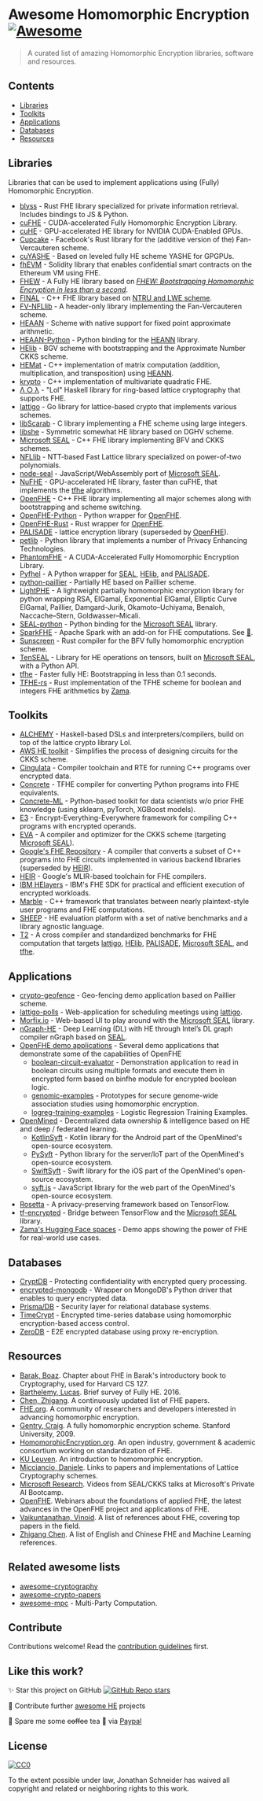 # Awesome Homomorphic Encryption [![Awesome](https://awesome.re/badge.svg)](https://awesome.re)

> A curated list of amazing Homomorphic Encryption libraries, software and resources.

## Contents

- [Libraries](#libraries)
- [Toolkits](#toolkits)
- [Applications](#applications)
- [Databases](#databases)
- [Resources](#resources)

## Libraries

Libraries that can be used to implement applications using (Fully) Homomorphic Encryption.

- [blyss](https://github.com/blyssprivacy/sdk) - Rust FHE library specialized for private information retrieval. Includes bindings to JS & Python.
- [cuFHE](https://github.com/vernamlab/cuFHE) - CUDA-accelerated Fully Homomorphic Encryption Library.
- [cuHE](https://github.com/vernamlab/cuHE) - GPU-accelerated HE library for NVIDIA CUDA-Enabled GPUs.
- [Cupcake](https://github.com/facebookresearch/Cupcake) - Facebook's Rust library for the (additive version of the) Fan-Vercauteren scheme.
- [cuYASHE](https://github.com/cuyashe-library/cuyashe) - Based on leveled fully HE scheme YASHE for GPGPUs.
- [fhEVM](https://github.com/zama-ai/fhevm) - Solidity library that enables confidential smart contracts on the Ethereum VM using FHE.
- [FHEW](https://github.com/lducas/FHEW) - A Fully HE library based on [_FHEW: Bootstrapping Homomorphic Encryption in less than a second_](https://eprint.iacr.org/2014/816).
- [FINAL](https://github.com/KULeuven-COSIC/FINAL) - C++ FHE library based on [NTRU and LWE scheme](https://eprint.iacr.org/2022/074).
- [FV-NFLlib](https://github.com/CryptoExperts/FV-NFLlib) - A header-only library implementing the Fan-Vercauteren scheme.
- <a name="HEAAN">[HEAAN](https://github.com/snucrypto/HEAAN) -  Scheme with native support for fixed point approximate arithmetic.
- [HEAAN-Python](https://github.com/Huelse/HEAAN-Python) - Python binding for the [HEANN](#HEAAN) library.
- <a name="HElib">[HElib](https://github.com/HomEnc/HElib) - BGV scheme with bootstrapping and the Approximate Number CKKS scheme.
- [HEMat](https://github.com/K-miran/HEMat) - C++ implementation of matrix computation (addition, multiplication, and transposition) using [HEANN](#HEAAN).
- [krypto](https://github.com/kryptnostic/krypto) - C++ implementation of multivariate quadratic FHE.
- [Λ ○ λ](https://github.com/cpeikert/Lol) - "Lol" Haskell library for ring-based lattice cryptography that supports FHE.
- <a name="lattigo">[lattigo](https://github.com/ldsec/lattigo) - Go library for lattice-based crypto that implements various schemes.
- [libScarab](https://github.com/hcrypt-project/libScarab) - C library implementing a FHE scheme using large integers.
- [libshe](https://github.com/bogdan-kulynych/libshe) - Symmetric somewhat HE library based on DGHV scheme.
- <a name="SEAL">[Microsoft SEAL](https://github.com/microsoft/SEAL) - C++ FHE library implementing BFV and CKKS schemes.</a>
- [NFLlib](https://github.com/quarkslab/NFLlib) - NTT-based Fast Lattice library specialized on power-of-two polynomials.
- [node-seal](https://github.com/morfix-io/node-seal) - JavaScript/WebAssembly port of [Microsoft SEAL](#SEAL).
- [NuFHE](https://github.com/nucypher/nufhe) - GPU-accelerated HE library, faster than cuFHE, that implements the [tfhe](#tfhe) algorithms.
- <a name="OpenFHE">[OpenFHE](https://github.com/openfheorg/openfhe-development) - C++ FHE library implementing all major schemes along with bootstrapping and scheme switching.
- <a name="OpenFHE-Python">[OpenFHE-Python](https://github.com/openfheorg/openfhe-python) - Python wrapper for [OpenFHE](#OpenFHE).
- <a name="OpenFHE-Rust">[OpenFHE-Rust](https://github.com/fairmath/openfhe-rs) - Rust wrapper for [OpenFHE](#OpenFHE).
- <a name="PALISADE">[PALISADE](https://palisade-crypto.org/software-library) - lattice encryption library (superseded by [OpenFHE](#OpenFHE)).
- [petlib](https://github.com/gdanezis/petlib) - Python library that implements a number of Privacy Enhancing Technologies.
- [PhantomFHE](https://github.com/encryptorion-lab/phantom-fhe) - A CUDA-Accelerated Fully Homomorphic Encryption Library.
- [Pyfhel](https://github.com/ibarrond/Pyfhel) - A Python wrapper for [SEAL](#SEAL), [HElib](#HElib), and [PALISADE](#PALISADE).
- [python-paillier](https://github.com/data61/python-paillier) - Partially HE based on Paillier scheme.
- [LightPHE](https://github.com/serengil/LightPHE) - A lightweight partially homomorphic encryption library for python wrapping RSA, ElGamal, Exponential ElGamal, Elliptic Curve ElGamal, Paillier, Damgard-Jurik, Okamoto–Uchiyama, Benaloh, Naccache–Stern, Goldwasser–Micali.
- [SEAL-python](https://github.com/Huelse/SEAL-Python/) - Python binding for the [Microsoft SEAL](#SEAL) library.
- [SparkFHE](https://github.com/SpiRITlab/spark) - Apache Spark with an add-on for FHE computations. See [:page_facing_up:](https://homomorphicencryption.org/wp-content/uploads/2019/08/poster_5.pdf).
- [Sunscreen](https://github.com/Sunscreen-tech/Sunscreen) - Rust compiler for the BFV fully homomorphic encryption scheme.
- [TenSEAL](https://github.com/OpenMined/TenSEAL) - Library for HE operations on tensors, built on [Microsoft SEAL](#SEAL), with a Python API.
- <a name="tfhe">[tfhe](https://github.com/tfhe/tfhe) - Faster fully HE: Bootstrapping in less than 0.1 seconds.</a>
- [TFHE-rs](https://github.com/zama-ai/tfhe-rs) - Rust implementation of the TFHE scheme for boolean and integers FHE arithmetics by [Zama](https://github.com/zama-ai).

## Toolkits

- [ALCHEMY](https://github.com/cpeikert/ALCHEMY) - Haskell-based DSLs and interpreters/compilers, build on top of the lattice crypto library Lol.
- [AWS HE toolkit](https://github.com/awslabs/homomorphic-implementors-toolkit) - Simplifies the process of designing circuits for the CKKS scheme.
- [Cingulata](https://github.com/CEA-LIST/Cingulata) - Compiler toolchain and RTE for running C++ programs over encrypted data.
- [Concrete](https://github.com/zama-ai/concrete) - TFHE compiler for converting Python programs into FHE equivalents.
- [Concrete-ML](https://github.com/zama-ai/concrete-ml) - Python-based toolkit for data scientists w/o prior FHE knowledge (using sklearn, pyTorch, XGBoost models). 
- [E3](https://github.com/momalab/e3) - Encrypt-Everything-Everywhere framework for compiling C++ programs with encrypted operands.
- [EVA](https://github.com/microsoft/EVA) - A compiler and optimizer for the CKKS scheme (targeting [Microsoft SEAL](#SEAL)).
- [Google's FHE Repository](https://github.com/google/fully-homomorphic-encryption) - A compiler that converts a subset of C++ programs into FHE circuits implemented in various backend libraries (superseded by [HEIR](#HEIR)).
- <a name="HEIR">[HEIR](https://github.com/google/heir) - Google's MLIR-based toolchain for FHE compilers.
- [IBM HElayers](https://github.com/IBM/helayers) - IBM's FHE SDK for practical and efficient execution of encrypted workloads.
- [Marble](https://github.com/MarbleHE/Marble) - C++ framework that translates between nearly plaintext-style user programs and FHE computations.
- [SHEEP](https://github.com/alan-turing-institute/SHEEP) - HE evaluation platform with a set of native benchmarks and a library agnostic language.
- [T2](https://github.com/TrustworthyComputing/T2-FHE-Compiler-and-Benchmarks) - A cross compiler and standardized benchmarks for FHE computation that targets [lattigo](#lattigo), [HElib](#HElib), [PALISADE](#PALISADE), [Microsoft SEAL](#SEAL), and [tfhe](#tfhe).

## Applications

- [crypto-geofence](https://github.com/Georeactor/crypto-geofence) - Geo-fencing demo application based on Paillier scheme.
- [lattigo-polls](https://github.com/ldsec/lattigo-polls-demo) - Web-application for scheduling meetings using [lattigo](#lattigo).
- [Morfix.io](https://morfix.io/sandbox) - Web-based UI to play around with the [Microsoft SEAL](#SEAL) library.
- [nGraph-HE](https://github.com/IntelAI/he-transformer) - Deep Learning (DL) with HE through Intel’s DL graph compiler nGraph based on [SEAL](#SEAL).
- [OpenFHE demo applications](https://github.com/openfheorg/openfhe-development) - Several demo applications that demonstrate some of the capabilities of OpenFHE
  - [boolean-circuit-evaluator](https://github.com/openfheorg/openfhe-boolean-circuit-evaluator) - Demonstration application to read in boolean circuits using multiple formats and execute them in encrypted form based on binfhe module for encrypted boolean logic.
  - [genomic-examples](https://github.com/openfheorg/openfhe-genomic-examples) - Prototypes for secure genome-wide association studies using homomorphic encryption.
  - [logreg-training-examples](https://github.com/openfheorg/openfhe-logreg-training-examples) - Logistic Regression Training Examples.
- [OpenMined](https://github.com/OpenMined) - Decentralized data ownership & intelligence based on HE and deep / federated learning.
  - [KotlinSyft](https://github.com/OpenMined/KotlinSyft) - Kotlin library for the Android part of the OpenMined's open-source ecosystem.
  - [PySyft](https://github.com/OpenMined/PySyft) - Python library for the server/IoT part of the OpenMined's open-source ecosystem.
  - [SwiftSyft](https://github.com/OpenMined/SwiftSyft) - Swift library for the iOS part of the OpenMined's open-source ecosystem.
  - [syft.js](https://github.com/OpenMined/syft.js) - JavaScript library for the web part of the OpenMined's open-source ecosystem.
- [Rosetta](https://github.com/LatticeX-Foundation/Rosetta) - A privacy-preserving framework based on TensorFlow.
- [tf-encrypted](https://github.com/tf-encrypted/tf-encrypted) - Bridge between TensorFlow and the [Microsoft SEAL](#SEAL) library.
- [Zama's Hugging Face spaces](https://huggingface.co/zama-fhe) - Demo apps showing the power of FHE for real-world use cases.

## Databases

- [CryptDB](https://github.com/CryptDB/cryptdb) - Protecting confidentiality with encrypted query processing.
- [encrypted-mongodb](https://github.com/pdroalves/encrypted-mongodb) - Wrapper on MongoDB's Python driver that enables to query encrypted data.
- [Prisma/DB](https://github.com/PrismaDB/PrismaDB) - Security layer for relational database systems.
- [TimeCrypt](https://github.com/TimeCrypt/timecrypt) - Encrypted time-series database using homomorphic encryption-based access control.
- [ZeroDB](https://github.com/zerodb/zerodb) - E2E encrypted database using proxy re-encryption.

## Resources

- [Barak, Boaz](https://intensecrypto.org/public/lec_15_FHE.html). Chapter about FHE in Barak's introductory book to Cryptography, used for Harvard CS 127.
- [Barthelemy, Lucas](https://blog.quarkslab.com/a-brief-survey-of-fully-homomorphic-encryption-computing-on-encrypted-data.html). Brief survey of Fully HE. 2016.
- [Chen, Zhigang](https://zhigang-chen.github.io/A%20List%20of%20FHE%20Papers.html). A continuously updated list of FHE papers.
- [FHE.org](https://fhe.org). A community of researchers and developers interested in advancing homomorphic encryption.
- [Gentry, Craig](https://crypto.stanford.edu/craig/craig-thesis.pdf). A fully homomorphic encryption scheme. Stanford University, 2009.
- [HomomorphicEncryption.org](https://homomorphicencryption.org). An open industry, government & academic consortium working on standardization of FHE.
- [KU Leuven](https://www.esat.kuleuven.be/cosic/tag/cosic-guide-to-crypto/). An introduction to homomorphic encryption.
- [Micciancio, Daniele](http://cseweb.ucsd.edu/~daniele/LatticeLinks/FHE.html). Links to papers and implementations of Lattice Cryptography schemes.
- [Microsoft Research](https://www.youtube.com/playlist?list=PLD7HFcN7LXRef-eTSGt_XOUJLZNoDINUn). Videos from SEAL/CKKS talks at Microsoft's Private AI Bootcamp.
- [OpenFHE](https://www.openfhe.org). Webinars about the foundations of applied FHE, the latest advances in the OpenFHE project and applications of FHE.
- [Vaikuntanathan, Vinoid](https://people.csail.mit.edu/vinodv/FHE/FHE-refs.html). A list of references about FHE, covering top papers in the field.
- [Zhigang Chen](https://zhigang-chen.github.io/FHE%20Resources.html). A list of English and Chinese FHE and Machine Learning references.

## Related awesome lists

- [awesome-cryptography](https://github.com/sobolevn/awesome-cryptography)
- [awesome-crypto-papers](https://github.com/pFarb/awesome-crypto-papers)
- [awesome-mpc](https://github.com/rdragos/awesome-mpc) - Multi-Party Computation.

## Contribute

Contributions welcome! Read the [contribution guidelines](contributing.md) first.

## Like this work?

✨ Star this project on GitHub [![GitHub Repo stars](https://img.shields.io/github/stars/jonaschn/awesome-he?style=social)](https://github.com/jonaschn/awesome-he)

🚀 Contribute further [awesome HE](https://github.com/jonaschn/awesome-he/edit/master/README.md) projects

💸 Spare me some ~~coffee~~ tea 🍵 via [Paypal](https://www.paypal.me/JonathanSchneiderDE/3)

## License

[![CC0](http://mirrors.creativecommons.org/presskit/buttons/88x31/svg/cc-zero.svg)](http://creativecommons.org/publicdomain/zero/1.0)

To the extent possible under law, Jonathan Schneider has waived all copyright and
related or neighboring rights to this work.
